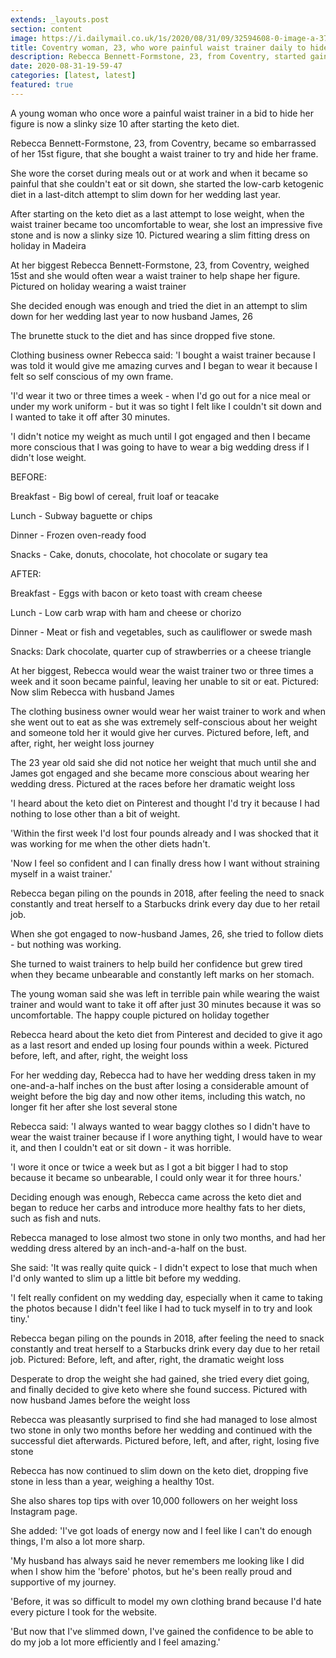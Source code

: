 ```yaml
---
extends: _layouts.post
section: content
image: https://i.dailymail.co.uk/1s/2020/08/31/09/32594608-0-image-a-37_1598861679034.jpg 
title: Coventry woman, 23, who wore painful waist trainer daily to hide her figure is now a slinky size 10 
description: Rebecca Bennett-Formstone, 23, from Coventry, started gaining weight after treating herself to a Starbucks every day due to her retail job, but decided to make a change for her wedding. 
date: 2020-08-31-19-59-47 
categories: [latest, latest] 
featured: true 
--- 
```

A young woman who once wore a painful waist trainer in a bid to hide her figure is now a slinky size 10 after starting the keto diet.

Rebecca Bennett-Formstone, 23, from Coventry, became so embarrassed of her 15st figure, that she bought a waist trainer to try and hide her frame.

She wore the corset during meals out or at work and when it became so painful that she couldn't eat or sit down, she started the low-carb ketogenic diet in a last-ditch attempt to slim down for her wedding last year.

After starting on the keto diet as a last attempt to lose weight, when the waist trainer became too uncomfortable to wear, she lost an impressive five stone and is now a slinky size 10. Pictured wearing a slim fitting dress on holiday in Madeira

At her biggest Rebecca Bennett-Formstone, 23, from Coventry, weighed 15st and she would often wear a waist trainer to help shape her figure. Pictured on holiday wearing a waist trainer

She decided enough was enough and tried the diet in an attempt to slim down for her wedding last year to now husband James, 26

The brunette stuck to the diet and has since dropped five stone.

Clothing business owner Rebecca said: 'I bought a waist trainer because I was told it would give me amazing curves and I began to wear it because I felt so self conscious of my own frame.

'I'd wear it two or three times a week - when I'd go out for a nice meal or under my work uniform - but it was so tight I felt like I couldn't sit down and I wanted to take it off after 30 minutes.

'I didn't notice my weight as much until I got engaged and then I became more conscious that I was going to have to wear a big wedding dress if I didn't lose weight.

BEFORE:

Breakfast - Big bowl of cereal, fruit loaf or teacake

Lunch - Subway baguette or chips

Dinner - Frozen oven-ready food

Snacks - Cake, donuts, chocolate, hot chocolate or sugary tea



AFTER: 



Breakfast - Eggs with bacon or keto toast with cream cheese

Lunch - Low carb wrap with ham and cheese or chorizo

Dinner - Meat or fish and vegetables, such as cauliflower or swede mash

Snacks: Dark chocolate, quarter cup of strawberries or a cheese triangle

At her biggest, Rebecca would wear the waist trainer two or three times a week and it soon became painful, leaving her unable to sit or eat. Pictured: Now slim Rebecca with husband James

The clothing business owner would wear her waist trainer to work and when she went out to eat as she was extremely self-conscious about her weight and someone told her it would give her curves. Pictured before, left, and after, right, her weight loss journey

The 23 year old said she did not notice her weight that much until she and James got engaged and she became more conscious about wearing her wedding dress. Pictured at the races before her dramatic weight loss

'I heard about the keto diet on Pinterest and thought I'd try it because I had nothing to lose other than a bit of weight.

'Within the first week I'd lost four pounds already and I was shocked that it was working for me when the other diets hadn't.

'Now I feel so confident and I can finally dress how I want without straining myself in a waist trainer.'

Rebecca began piling on the pounds in 2018, after feeling the need to snack constantly and treat herself to a Starbucks drink every day due to her retail job.

When she got engaged to now-husband James, 26, she tried to follow diets - but nothing was working.

She turned to waist trainers to help build her confidence but grew tired when they became unbearable and constantly left marks on her stomach.

The young woman said she was left in terrible pain while wearing the waist trainer and would want to take it off after just 30 minutes because it was so uncomfortable. The happy couple pictured on holiday together

Rebecca heard about the keto diet from Pinterest and decided to give it ago as a last resort and ended up losing four pounds within a week. Pictured before, left, and after, right, the weight loss

For her wedding day, Rebecca had to have her wedding dress taken in my one-and-a-half inches on the bust after losing a considerable amount of weight before the big day and now other items, including this watch, no longer fit her after she lost several stone

Rebecca said: 'I always wanted to wear baggy clothes so I didn't have to wear the waist trainer because if I wore anything tight, I would have to wear it, and then I couldn't eat or sit down - it was horrible.

'I wore it once or twice a week but as I got a bit bigger I had to stop because it became so unbearable, I could only wear it for three hours.'

Deciding enough was enough, Rebecca came across the keto diet and began to reduce her carbs and introduce more healthy fats to her diets, such as fish and nuts.

Rebecca managed to lose almost two stone in only two months, and had her wedding dress altered by an inch-and-a-half on the bust.

She said: 'It was really quite quick - I didn't expect to lose that much when I'd only wanted to slim up a little bit before my wedding.

'I felt really confident on my wedding day, especially when it came to taking the photos because I didn't feel like I had to tuck myself in to try and look tiny.'

Rebecca began piling on the pounds in 2018, after feeling the need to snack constantly and treat herself to a Starbucks drink every day due to her retail job. Pictured: Before, left, and after, right, the dramatic weight loss

Desperate to drop the weight she had gained, she tried every diet going, and finally decided to give keto where she found success. Pictured with now husband James before the weight loss

Rebecca was pleasantly surprised to find she had managed to lose almost two stone in only two months before her wedding and continued with the successful diet afterwards. Pictured before, left, and after, right, losing five stone

Rebecca has now continued to slim down on the keto diet, dropping five stone in less than a year, weighing a healthy 10st.

She also shares top tips with over 10,000 followers on her weight loss Instagram page.

She added: 'I've got loads of energy now and I feel like I can't do enough things, I'm also a lot more sharp.

'My husband has always said he never remembers me looking like I did when I show him the 'before' photos, but he's been really proud and supportive of my journey.

'Before, it was so difficult to model my own clothing brand because I'd hate every picture I took for the website.

'But now that I've slimmed down, I've gained the confidence to be able to do my job a lot more efficiently and I feel amazing.'

